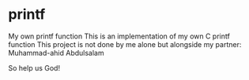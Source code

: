 # printf
My own printf function
This is an implementation of my own C printf function
This project is not done by me alone but alongside my partner: Muhammad-ahid Abdulsalam

So help us God!
